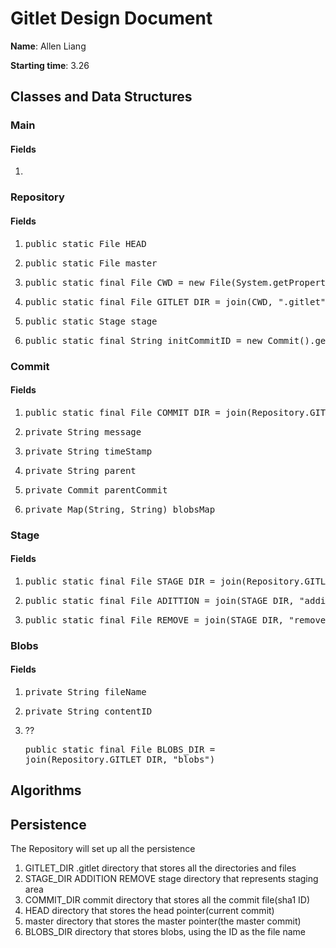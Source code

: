 # Gitlet Design Document

**Name**: Allen Liang

**Starting time**: 3.26

## Classes and Data Structures

### Main

#### Fields

1. 


### Repository

#### Fields

1. <pre>public static File HEAD</pre> 
2. <pre>public static File master</pre>
3. <pre>public static final File CWD = new File(System.getProperty("user.dir"))</pre>
4. <pre>public static final File GITLET_DIR = join(CWD, ".gitlet")</pre>
5. <pre>public static Stage stage</pre>
6. <pre>public static final String initCommitID = new Commit().generateID()</pre>


### Commit

#### Fields

1. <pre>public static final File COMMIT_DIR = join(Repository.GITLET_DIR, "commit")</pre>
2. <pre>private String message</pre>
3. <pre>private String timeStamp</pre>
4. <pre>private String parent</pre>
5. <pre>private Commit parentCommit</pre>
6. <pre>private Map(String, String) blobsMap</pre>


### Stage

#### Fields

1. <pre>public static final File STAGE_DIR = join(Repository.GITLET_DIR, "stage")</pre>
2. <pre>public static final File ADITTION = join(STAGE_DIR, "addition")</pre>
3. <pre>public static final File REMOVE = join(STAGE_DIR, "remove")</pre>

### Blobs

#### Fields

1. <pre>private String fileName</pre>
2. <pre>private String contentID</pre>
3. ??<pre>public static final File BLOBS_DIR = join(Repository.GITLET_DIR, "blobs")</pre>



## Algorithms

## Persistence

The Repository will set up all the persistence
1. GITLET_DIR .gitlet directory that stores all the directories and files
2. STAGE_DIR ADDITION REMOVE stage directory that represents staging area
3. COMMIT_DIR commit directory that stores all the commit file(sha1 ID)
4. HEAD directory that stores the head pointer(current commit)
5. master directory that stores the master pointer(the master commit)
6. BLOBS_DIR directory that stores blobs, using the ID as the file name

